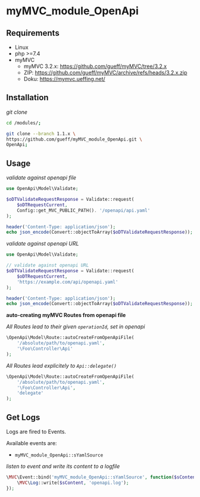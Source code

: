
# myMVC_module_OpenApi

## Requirements

- Linux
- php >=7.4
- myMVC
    - myMVC 3.2.x: https://github.com/gueff/myMVC/tree/3.2.x
    - ZIP: https://github.com/gueff/myMVC/archive/refs/heads/3.2.x.zip
    - Doku: https://mymvc.ueffing.net/

## Installation

_git clone_
~~~bash
cd /modules/;

git clone --branch 1.1.x \
https://github.com/gueff/myMVC_module_OpenApi.git \
OpenApi;
~~~

## Usage

_validate against openapi file_
~~~php
use OpenApi\Model\Validate;

$oDTValidateRequestResponse = Validate::request(
    $oDTRequestCurrent,
    Config::get_MVC_PUBLIC_PATH(). '/openapi/api.yaml'
);

header('Content-Type: application/json');
echo json_encode(Convert::objectToArray($oDTValidateRequestResponse));
~~~

_validate against openapi URL_
~~~php
use OpenApi\Model\Validate;

// validate against openapi URL
$oDTValidateRequestResponse = Validate::request(
    $oDTRequestCurrent,
    'https://example.com/api/openapi.yaml'
);

header('Content-Type: application/json');
echo json_encode(Convert::objectToArray($oDTValidateRequestResponse));
~~~

**auto-creating myMVC Routes from openapi file**

_All Routes lead to their given `operationId`, set in openapi_    
~~~php
\OpenApi\Model\Route::autoCreateFromOpenApiFile(
    '/absolute/path/to/openapi.yaml',
    '\Foo\Controller\Api'
);
~~~

_All Routes lead explicitely to `Api::delegate()`_      
~~~php
\OpenApi\Model\Route::autoCreateFromOpenApiFile(
    '/absolute/path/to/openapi.yaml',
    '\Foo\Controller\Api',
    'delegate'
);
~~~


## Get Logs

Logs are fired to Events.

Available events are:

- `myMVC_module_OpenApi::sYamlSource`

_listen to event and write its content to a logfile_    
~~~php
\MVC\Event::bind('myMVC_module_OpenApi::sYamlSource', function($sContent){
    \MVC\Log::write($sContent, 'openapi.log');
});
~~~